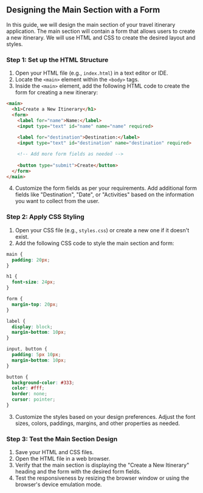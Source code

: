 ## Designing the Main Section with a Form

In this guide, we will design the main section of your travel itinerary application. The main section will contain a form that allows users to create a new itinerary. We will use HTML and CSS to create the desired layout and styles.

### Step 1: Set up the HTML Structure

1. Open your HTML file (e.g., `index.html`) in a text editor or IDE.
2. Locate the `<main>` element within the `<body>` tags.
3. Inside the `<main>` element, add the following HTML code to create the form for creating a new itinerary:

```html
<main>
  <h1>Create a New Itinerary</h1>
  <form>
    <label for="name">Name:</label>
    <input type="text" id="name" name="name" required>
    
    <label for="destination">Destination:</label>
    <input type="text" id="destination" name="destination" required>

    <!-- Add more form fields as needed -->
    
    <button type="submit">Create</button>
  </form>
</main>
```

4. Customize the form fields as per your requirements. Add additional form fields like "Destination", "Date", or "Activities" based on the information you want to collect from the user.

### Step 2: Apply CSS Styling

1. Open your CSS file (e.g., `styles.css`) or create a new one if it doesn't exist.
2. Add the following CSS code to style the main section and form:

```css
main {
  padding: 20px;
}

h1 {
  font-size: 24px;
}

form {
  margin-top: 20px;
}

label {
  display: block;
  margin-bottom: 10px;
}

input, button {
  padding: 5px 10px;
  margin-bottom: 10px;
}

button {
  background-color: #333;
  color: #fff;
  border: none;
  cursor: pointer;
}
```

3. Customize the styles based on your design preferences. Adjust the font sizes, colors, paddings, margins, and other properties as needed.

### Step 3: Test the Main Section Design

1. Save your HTML and CSS files.
2. Open the HTML file in a web browser.
3. Verify that the main section is displaying the "Create a New Itinerary" heading and the form with the desired form fields.
4. Test the responsiveness by resizing the browser window or using the browser's device emulation mode.

